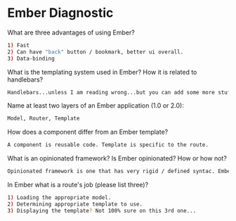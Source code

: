 # Ember Diagnostic

What are three advantages of using Ember?

```sh
1) Fast
2) Can have "back" button / bookmark, better ui overall.
3) Data-binding
```

What is the templating system used in Ember? How it is related to
handlebars?

```sh
Handlebars...unless I am reading wrong...but you can add some more stuff. (I.e. components)
```

Name at least two layers of an Ember application (1.0 or 2.0):

```sh
Model, Router, Template
```

How does a component differ from an Ember template?

```sh
A component is reusable code. Template is specific to the route.
```

What is an opinionated framework? Is Ember opinionated? How or how not?

```sh
Opinionated framework is one that has very rigid / defined syntac. Ember is very opinionated. For example, the kebab-case vs camelCase specificities make Ember opinionated.
```

In Ember what is a route's job (please list three)?

```sh
1) Loading the appropriate model.
2) Determining appropriate template to use.
3) Displaying the template? Not 100% sure on this 3rd one...
```
